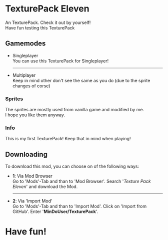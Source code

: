 # TexturePack Eleven
An TexturePack. Check it out by yourself! <br>
Have fun testing this TexturePack

## Gamemodes
- Singleplayer <br>
  You can use this TexturePack for Singleplayer!
  <hr>
- Multiplayer <br>
  Keep in mind other don't see the same as you do (due to the sprite changes of corse)
  
### Sprites
The sprites are mostly used from vanilla game and modified by me. <br>
I hope you like them anyway.

### Info
This is my first TexturePack! Keep that in mind when playing!

## Downloading
To download this mod, you can choose on of the following ways: <br>
- **1**: Via Mod Browser<br>
Go to 'Mods'-Tab and than to 'Mod Browser'. Search '*Texture Pack Eleven*' and download the Mod. <hr>
- **2**: Via 'Import Mod'<br>
Go to 'Mods'-Tab and than to 'Import Mod'. Click on 'Import from GitHub'. Enter '**MinDoUser/TexturePack**'.

# Have fun!
